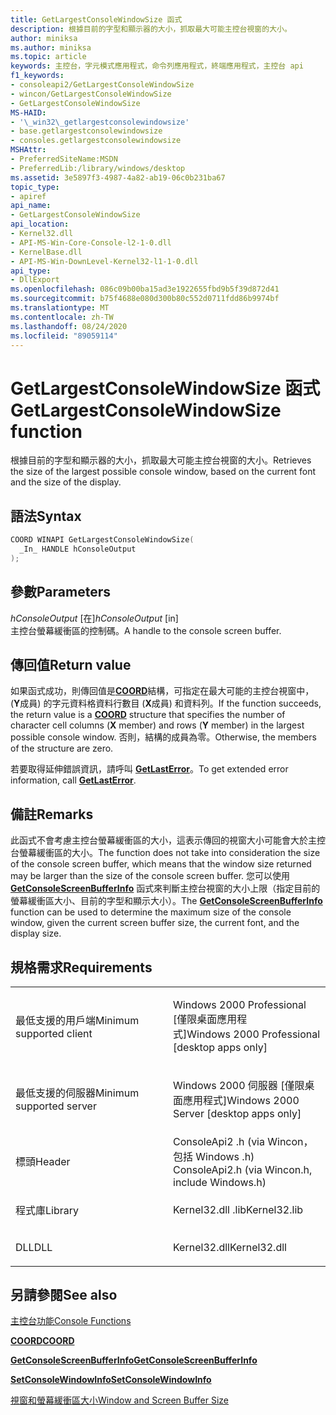 ```yaml
---
title: GetLargestConsoleWindowSize 函式
description: 根據目前的字型和顯示器的大小，抓取最大可能主控台視窗的大小。
author: miniksa
ms.author: miniksa
ms.topic: article
keywords: 主控台，字元模式應用程式，命令列應用程式，終端應用程式，主控台 api
f1_keywords:
- consoleapi2/GetLargestConsoleWindowSize
- wincon/GetLargestConsoleWindowSize
- GetLargestConsoleWindowSize
MS-HAID:
- '\_win32\_getlargestconsolewindowsize'
- base.getlargestconsolewindowsize
- consoles.getlargestconsolewindowsize
MSHAttr:
- PreferredSiteName:MSDN
- PreferredLib:/library/windows/desktop
ms.assetid: 3e5897f3-4987-4a82-ab19-06c0b231ba67
topic_type:
- apiref
api_name:
- GetLargestConsoleWindowSize
api_location:
- Kernel32.dll
- API-MS-Win-Core-Console-l2-1-0.dll
- KernelBase.dll
- API-MS-Win-DownLevel-Kernel32-l1-1-0.dll
api_type:
- DllExport
ms.openlocfilehash: 086c09b00ba15ad3e1922655fbd9b5f39d872d41
ms.sourcegitcommit: b75f4688e080d300b80c552d0711fdd86b9974bf
ms.translationtype: MT
ms.contentlocale: zh-TW
ms.lasthandoff: 08/24/2020
ms.locfileid: "89059114"
---
```

# <a name="getlargestconsolewindowsize-function"></a><span data-ttu-id="0783d-104">GetLargestConsoleWindowSize 函式</span><span class="sxs-lookup"><span data-stu-id="0783d-104">GetLargestConsoleWindowSize function</span></span>


<span data-ttu-id="0783d-105">根據目前的字型和顯示器的大小，抓取最大可能主控台視窗的大小。</span><span class="sxs-lookup"><span data-stu-id="0783d-105">Retrieves the size of the largest possible console window, based on the current font and the size of the display.</span></span>

<a name="syntax"></a><span data-ttu-id="0783d-106">語法</span><span class="sxs-lookup"><span data-stu-id="0783d-106">Syntax</span></span>
------

```C
COORD WINAPI GetLargestConsoleWindowSize(
  _In_ HANDLE hConsoleOutput
);
```

<a name="parameters"></a><span data-ttu-id="0783d-107">參數</span><span class="sxs-lookup"><span data-stu-id="0783d-107">Parameters</span></span>
----------

<span data-ttu-id="0783d-108">*hConsoleOutput* \[在\]</span><span class="sxs-lookup"><span data-stu-id="0783d-108">*hConsoleOutput* \[in\]</span></span>  
<span data-ttu-id="0783d-109">主控台螢幕緩衝區的控制碼。</span><span class="sxs-lookup"><span data-stu-id="0783d-109">A handle to the console screen buffer.</span></span>

<a name="return-value"></a><span data-ttu-id="0783d-110">傳回值</span><span class="sxs-lookup"><span data-stu-id="0783d-110">Return value</span></span>
------------

<span data-ttu-id="0783d-111">如果函式成功，則傳回值是[**COORD**](coord-str.md)結構，可指定在最大可能的主控台視窗中， (**Y**成員) 的字元資料格資料行數目 (**X**成員) 和資料列。</span><span class="sxs-lookup"><span data-stu-id="0783d-111">If the function succeeds, the return value is a [**COORD**](coord-str.md) structure that specifies the number of character cell columns (**X** member) and rows (**Y** member) in the largest possible console window.</span></span> <span data-ttu-id="0783d-112">否則，結構的成員為零。</span><span class="sxs-lookup"><span data-stu-id="0783d-112">Otherwise, the members of the structure are zero.</span></span>

<span data-ttu-id="0783d-113">若要取得延伸錯誤資訊，請呼叫 [**GetLastError**](https://msdn.microsoft.com/library/windows/desktop/ms679360)。</span><span class="sxs-lookup"><span data-stu-id="0783d-113">To get extended error information, call [**GetLastError**](https://msdn.microsoft.com/library/windows/desktop/ms679360).</span></span>

<a name="remarks"></a><span data-ttu-id="0783d-114">備註</span><span class="sxs-lookup"><span data-stu-id="0783d-114">Remarks</span></span>
-------

<span data-ttu-id="0783d-115">此函式不會考慮主控台螢幕緩衝區的大小，這表示傳回的視窗大小可能會大於主控台螢幕緩衝區的大小。</span><span class="sxs-lookup"><span data-stu-id="0783d-115">The function does not take into consideration the size of the console screen buffer, which means that the window size returned may be larger than the size of the console screen buffer.</span></span> <span data-ttu-id="0783d-116">您可以使用 [**GetConsoleScreenBufferInfo**](getconsolescreenbufferinfo.md) 函式來判斷主控台視窗的大小上限（指定目前的螢幕緩衝區大小、目前的字型和顯示大小）。</span><span class="sxs-lookup"><span data-stu-id="0783d-116">The [**GetConsoleScreenBufferInfo**](getconsolescreenbufferinfo.md) function can be used to determine the maximum size of the console window, given the current screen buffer size, the current font, and the display size.</span></span>

<a name="requirements"></a><span data-ttu-id="0783d-117">規格需求</span><span class="sxs-lookup"><span data-stu-id="0783d-117">Requirements</span></span>
------------

<table>
<colgroup>
<col width="50%" />
<col width="50%" />
</colgroup>
<tbody>
<tr class="odd">
<td><p><span data-ttu-id="0783d-118">最低支援的用戶端</span><span class="sxs-lookup"><span data-stu-id="0783d-118">Minimum supported client</span></span></p></td>
<td><p><span data-ttu-id="0783d-119">Windows 2000 Professional [僅限桌面應用程式]</span><span class="sxs-lookup"><span data-stu-id="0783d-119">Windows 2000 Professional [desktop apps only]</span></span></p></td>
</tr>
<tr class="even">
<td><p><span data-ttu-id="0783d-120">最低支援的伺服器</span><span class="sxs-lookup"><span data-stu-id="0783d-120">Minimum supported server</span></span></p></td>
<td><p><span data-ttu-id="0783d-121">Windows 2000 伺服器 [僅限桌面應用程式]</span><span class="sxs-lookup"><span data-stu-id="0783d-121">Windows 2000 Server [desktop apps only]</span></span></p></td>
</tr>
<tr class="odd">
<td><p><span data-ttu-id="0783d-122">標頭</span><span class="sxs-lookup"><span data-stu-id="0783d-122">Header</span></span></p></td>
<td><span data-ttu-id="0783d-123">ConsoleApi2 .h (via Wincon，包括 Windows .h) </span><span class="sxs-lookup"><span data-stu-id="0783d-123">ConsoleApi2.h (via Wincon.h, include Windows.h)</span></span></td>
</tr>
<tr class="even">
<td><p><span data-ttu-id="0783d-124">程式庫</span><span class="sxs-lookup"><span data-stu-id="0783d-124">Library</span></span></p></td>
<td><span data-ttu-id="0783d-125">Kernel32.dll .lib</span><span class="sxs-lookup"><span data-stu-id="0783d-125">Kernel32.lib</span></span></td>
</tr>
<tr class="odd">
<td><p><span data-ttu-id="0783d-126">DLL</span><span class="sxs-lookup"><span data-stu-id="0783d-126">DLL</span></span></p></td>
<td><span data-ttu-id="0783d-127">Kernel32.dll</span><span class="sxs-lookup"><span data-stu-id="0783d-127">Kernel32.dll</span></span></td>
</tr>
<tr class="even">
</tr>
<tr class="odd">
</tr>
<tr class="even">
</tr>
</tbody>
</table>

## <a name="span-idsee_alsospansee-also"></a><span data-ttu-id="0783d-128"><span id="see_also"></span>另請參閱</span><span class="sxs-lookup"><span data-stu-id="0783d-128"><span id="see_also"></span>See also</span></span>


[<span data-ttu-id="0783d-129">主控台功能</span><span class="sxs-lookup"><span data-stu-id="0783d-129">Console Functions</span></span>](console-functions.md)

[<span data-ttu-id="0783d-130">**COORD**</span><span class="sxs-lookup"><span data-stu-id="0783d-130">**COORD**</span></span>](coord-str.md)

[<span data-ttu-id="0783d-131">**GetConsoleScreenBufferInfo**</span><span class="sxs-lookup"><span data-stu-id="0783d-131">**GetConsoleScreenBufferInfo**</span></span>](getconsolescreenbufferinfo.md)

[<span data-ttu-id="0783d-132">**SetConsoleWindowInfo**</span><span class="sxs-lookup"><span data-stu-id="0783d-132">**SetConsoleWindowInfo**</span></span>](setconsolewindowinfo.md)

[<span data-ttu-id="0783d-133">視窗和螢幕緩衝區大小</span><span class="sxs-lookup"><span data-stu-id="0783d-133">Window and Screen Buffer Size</span></span>](window-and-screen-buffer-size.md)

 

 




